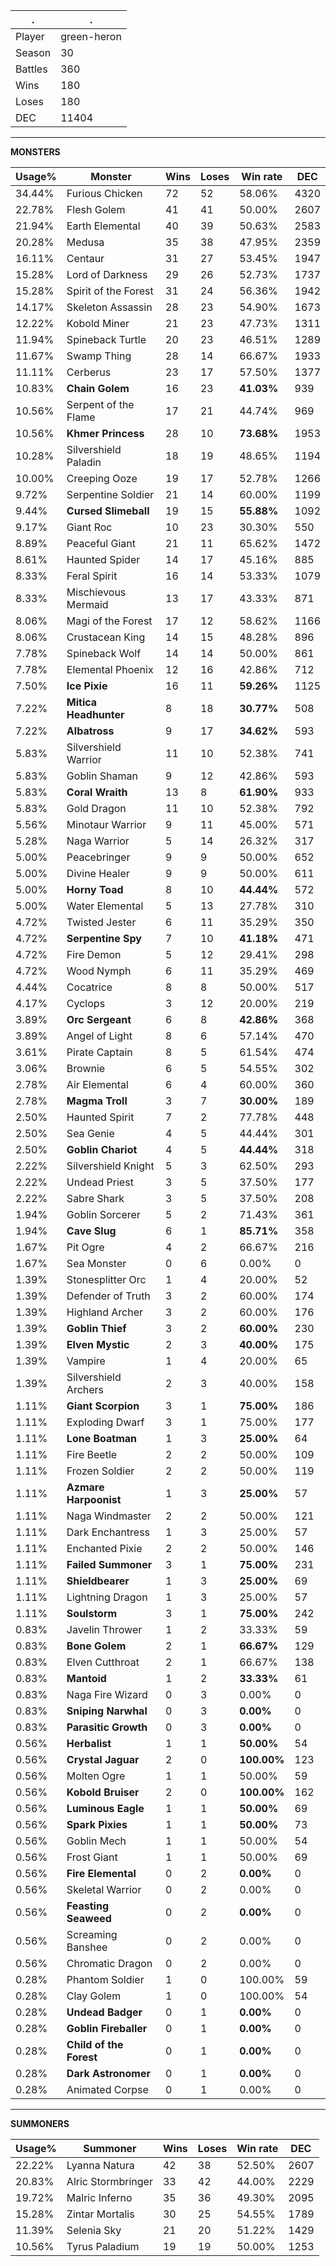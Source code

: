 .|.
|-|-
Player|green-heron
Season|30
Battles|360
Wins|180
Loses|180
DEC|11404

---
**MONSTERS**

Usage%|Monster|Wins|Loses|Win rate|DEC|
-|-|-|-|-|-|
34.44%|Furious Chicken|72|52|58.06%|4320|
22.78%|Flesh Golem|41|41|50.00%|2607|
21.94%|Earth Elemental|40|39|50.63%|2583|
20.28%|Medusa|35|38|47.95%|2359|
16.11%|Centaur|31|27|53.45%|1947|
15.28%|Lord of Darkness|29|26|52.73%|1737|
15.28%|Spirit of the Forest|31|24|56.36%|1942|
14.17%|Skeleton Assassin|28|23|54.90%|1673|
12.22%|Kobold Miner|21|23|47.73%|1311|
11.94%|Spineback Turtle|20|23|46.51%|1289|
11.67%|Swamp Thing|28|14|66.67%|1933|
11.11%|Cerberus|23|17|57.50%|1377|
10.83%|**Chain Golem**|16|23|**41.03%**|939|
10.56%|Serpent of the Flame|17|21|44.74%|969|
10.56%|**Khmer Princess**|28|10|**73.68%**|1953|
10.28%|Silvershield Paladin|18|19|48.65%|1194|
10.00%|Creeping Ooze|19|17|52.78%|1266|
9.72%|Serpentine Soldier|21|14|60.00%|1199|
9.44%|**Cursed Slimeball**|19|15|**55.88%**|1092|
9.17%|Giant Roc|10|23|30.30%|550|
8.89%|Peaceful Giant|21|11|65.62%|1472|
8.61%|Haunted Spider|14|17|45.16%|885|
8.33%|Feral Spirit|16|14|53.33%|1079|
8.33%|Mischievous Mermaid|13|17|43.33%|871|
8.06%|Magi of the Forest|17|12|58.62%|1166|
8.06%|Crustacean King|14|15|48.28%|896|
7.78%|Spineback Wolf|14|14|50.00%|861|
7.78%|Elemental Phoenix|12|16|42.86%|712|
7.50%|**Ice Pixie**|16|11|**59.26%**|1125|
7.22%|**Mitica Headhunter**|8|18|**30.77%**|508|
7.22%|**Albatross**|9|17|**34.62%**|593|
5.83%|Silvershield Warrior|11|10|52.38%|741|
5.83%|Goblin Shaman|9|12|42.86%|593|
5.83%|**Coral Wraith**|13|8|**61.90%**|933|
5.83%|Gold Dragon|11|10|52.38%|792|
5.56%|Minotaur Warrior|9|11|45.00%|571|
5.28%|Naga Warrior|5|14|26.32%|317|
5.00%|Peacebringer|9|9|50.00%|652|
5.00%|Divine Healer|9|9|50.00%|611|
5.00%|**Horny Toad**|8|10|**44.44%**|572|
5.00%|Water Elemental|5|13|27.78%|310|
4.72%|Twisted Jester|6|11|35.29%|350|
4.72%|**Serpentine Spy**|7|10|**41.18%**|471|
4.72%|Fire Demon|5|12|29.41%|298|
4.72%|Wood Nymph|6|11|35.29%|469|
4.44%|Cocatrice|8|8|50.00%|517|
4.17%|Cyclops|3|12|20.00%|219|
3.89%|**Orc Sergeant**|6|8|**42.86%**|368|
3.89%|Angel of Light|8|6|57.14%|470|
3.61%|Pirate Captain|8|5|61.54%|474|
3.06%|Brownie|6|5|54.55%|302|
2.78%|Air Elemental|6|4|60.00%|360|
2.78%|**Magma Troll**|3|7|**30.00%**|189|
2.50%|Haunted Spirit|7|2|77.78%|448|
2.50%|Sea Genie|4|5|44.44%|301|
2.50%|**Goblin Chariot**|4|5|**44.44%**|318|
2.22%|Silvershield Knight|5|3|62.50%|293|
2.22%|Undead Priest|3|5|37.50%|177|
2.22%|Sabre Shark|3|5|37.50%|208|
1.94%|Goblin Sorcerer|5|2|71.43%|361|
1.94%|**Cave Slug**|6|1|**85.71%**|358|
1.67%|Pit Ogre|4|2|66.67%|216|
1.67%|Sea Monster|0|6|0.00%|0|
1.39%|Stonesplitter Orc|1|4|20.00%|52|
1.39%|Defender of Truth|3|2|60.00%|174|
1.39%|Highland Archer|3|2|60.00%|176|
1.39%|**Goblin Thief**|3|2|**60.00%**|230|
1.39%|**Elven Mystic**|2|3|**40.00%**|175|
1.39%|Vampire|1|4|20.00%|65|
1.39%|Silvershield Archers|2|3|40.00%|158|
1.11%|**Giant Scorpion**|3|1|**75.00%**|186|
1.11%|Exploding Dwarf|3|1|75.00%|177|
1.11%|**Lone Boatman**|1|3|**25.00%**|64|
1.11%|Fire Beetle|2|2|50.00%|109|
1.11%|Frozen Soldier|2|2|50.00%|119|
1.11%|**Azmare Harpoonist**|1|3|**25.00%**|57|
1.11%|Naga Windmaster|2|2|50.00%|121|
1.11%|Dark Enchantress|1|3|25.00%|57|
1.11%|Enchanted Pixie|2|2|50.00%|146|
1.11%|**Failed Summoner**|3|1|**75.00%**|231|
1.11%|**Shieldbearer**|1|3|**25.00%**|69|
1.11%|Lightning Dragon|1|3|25.00%|57|
1.11%|**Soulstorm**|3|1|**75.00%**|242|
0.83%|Javelin Thrower|1|2|33.33%|59|
0.83%|**Bone Golem**|2|1|**66.67%**|129|
0.83%|Elven Cutthroat|2|1|66.67%|138|
0.83%|**Mantoid**|1|2|**33.33%**|61|
0.83%|Naga Fire Wizard|0|3|0.00%|0|
0.83%|**Sniping Narwhal**|0|3|**0.00%**|0|
0.83%|**Parasitic Growth**|0|3|**0.00%**|0|
0.56%|**Herbalist**|1|1|**50.00%**|54|
0.56%|**Crystal Jaguar**|2|0|**100.00%**|123|
0.56%|Molten Ogre|1|1|50.00%|59|
0.56%|**Kobold Bruiser**|2|0|**100.00%**|162|
0.56%|**Luminous Eagle**|1|1|**50.00%**|69|
0.56%|**Spark Pixies**|1|1|**50.00%**|73|
0.56%|Goblin Mech|1|1|50.00%|54|
0.56%|Frost Giant|1|1|50.00%|69|
0.56%|**Fire Elemental**|0|2|**0.00%**|0|
0.56%|Skeletal Warrior|0|2|0.00%|0|
0.56%|**Feasting Seaweed**|0|2|**0.00%**|0|
0.56%|Screaming Banshee|0|2|0.00%|0|
0.56%|Chromatic Dragon|0|2|0.00%|0|
0.28%|Phantom Soldier|1|0|100.00%|59|
0.28%|Clay Golem|1|0|100.00%|54|
0.28%|**Undead Badger**|0|1|**0.00%**|0|
0.28%|**Goblin Fireballer**|0|1|**0.00%**|0|
0.28%|**Child of the Forest**|0|1|**0.00%**|0|
0.28%|**Dark Astronomer**|0|1|**0.00%**|0|
0.28%|Animated Corpse|0|1|0.00%|0|

---
**SUMMONERS**

Usage%|Summoner|Wins|Loses|Win rate|DEC|
-|-|-|-|-|-|
22.22%|Lyanna Natura|42|38|52.50%|2607|
20.83%|Alric Stormbringer|33|42|44.00%|2229|
19.72%|Malric Inferno|35|36|49.30%|2095|
15.28%|Zintar Mortalis|30|25|54.55%|1789|
11.39%|Selenia Sky|21|20|51.22%|1429|
10.56%|Tyrus Paladium|19|19|50.00%|1253|
